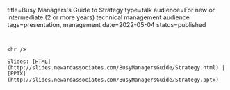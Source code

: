 title=Busy Managers's Guide to Strategy
type=talk
audience=For new or intermediate (2 or more years) technical management audience
tags=presentation, management
date=2022-05-04
status=published
~~~~~~

    
<hr />

Slides: [HTML](http://slides.newardassociates.com/BusyManagersGuide/Strategy.html) | [PPTX](http://slides.newardassociates.com/BusyManagersGuide/Strategy.pptx)
